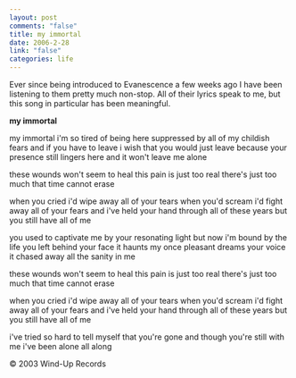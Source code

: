 ```yaml
--- 
layout: post
comments: "false"
title: my immortal
date: 2006-2-28
link: "false"
categories: life
---
```

Ever since being introduced to Evanescence a few weeks ago I have been listening to them pretty much non-stop. All of their lyrics speak to me, but this song in particular has been meaningful.

<strong>my immortal</strong>

my immortal
i'm so tired of being here
suppressed by all of my childish fears
and if you have to leave
i wish that you would just leave
because your presence still lingers here
and it won't leave me alone

these wounds won't seem to heal
this pain is just too real
there's just too much that time cannot erase

when you cried i'd wipe away all of your tears
when you'd scream i'd fight away all of your fears
and i've held your hand through all of these years
but you still have all of me

you used to captivate me
by your resonating light
but now i'm bound by the life you left behind
your face it haunts my once pleasant dreams
your voice it chased away all the sanity in me

these wounds won't seem to heal
this pain is just too real
there's just too much that time cannot erase

when you cried i'd wipe away all of your tears
when you'd scream i'd fight away all of your fears
and i've held your hand through all of these years
but you still have all of me

i've tried so hard to tell myself that you're gone
and though you're still with me
i've been alone all along

© 2003 Wind-Up Records
